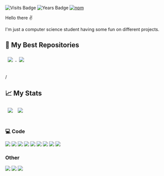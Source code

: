 ![Visits Badge](https://badges.pufler.dev/visits/ElTacitos/ElTacitos?style=for-the-badge&color=red)
![Years Badge](https://badges.pufler.dev/years/ElTacitos?style=for-the-badge&color=green)
[![npm](https://img.shields.io/badge/npm-ElTacitos-orange?style=for-the-badge&logo=npm&logoColor=white&color=orange)](https://www.npmjs.com/~eltacitos)

Hello there :v:

I'm just a computer science student having some fun on different projects.

## 📌 My Best Repositories
<a href="https://github.com/ElTacitos/tiny-logger">
  <img align="center" style="margin:0.5rem" src="https://github-readme-stats.vercel.app/api/pin/?username=ElTacitos&repo=tiny-logger&theme=gruvbox&hide_border=true" />
</a>

<a href="https://github.com/ElTacitos/boatRecon">
  <img align="center" style="margin:0.5rem" src="https://github-readme-stats.vercel.app/api/pin/?username=ElTacitos&repo=tiny-vue-components&theme=gruvbox&hide_border=true" />
</a>

<br> /
<br>

## &#x1f4c8; My Stats

<div style="display:flex; flex-direction:row">
<img align="center" style="margin:0.5rem" src="https://github-readme-stats.vercel.app/api/top-langs/?username=ElTacitos&show_icons=true&theme=gruvbox&hide_border=true" />
<img align="center" style="margin:0.5rem" src="https://github-readme-stats.vercel.app/api?username=ElTacitos&show_icons=true&theme=gruvbox&hide_border=true" />
</div>

<br>

### 💻 Code
![](https://img.shields.io/badge/-VueJS-informational?style=for-the-badge&logo=Vue.js&logoColor=4FC08D&color=555555)
![](https://img.shields.io/badge/-TypeScript-informational?style=for-the-badge&logo=TypeScript&logoColor=3178C6&color=555555)
![](https://img.shields.io/badge/-Nodejs-informational?style=for-the-badge&logo=Node.js&logoColor=339933&color=555555)
![](https://img.shields.io/badge/-ExpressJs-informational?style=for-the-badge&logo=Express&logoColor=white&color=555555)
![](https://img.shields.io/badge/-JavaScript-informational?style=for-the-badge&logo=JavaScript&logoColor=F7DF1E&color=555555)
![](https://img.shields.io/badge/-HTML5-informational?style=for-the-badge&logo=HTML5&logoColor=E34F26&color=555555)
![](https://img.shields.io/badge/-CSS3-informational?style=for-the-badge&logo=CSS3&logoColor=1572B6&color=555555)
![](https://img.shields.io/badge/-C-informational?style=for-the-badge&logo=C&logoColor=A8B9CC&color=555555)
![](https://img.shields.io/badge/-C++-informational?style=for-the-badge&logo=C%2B%2B&logoColor=00599C&color=555555)

### Other
![](https://img.shields.io/badge/-Photoshop-informational?style=for-the-badge&logo=Adobe%20Photoshop&logoColor=31A8FF&color=555555)
![](https://img.shields.io/badge/-Premiere%20Pro-informational?style=for-the-badge&logo=Adobe%20Premiere%20Pro&logoColor=9999FF&color=555555)
![](https://img.shields.io/badge/-Lightroom-informational?style=for-the-badge&logo=Adobe%20Lightroom%20Classic&logoColor=31A8FF&color=555555)
